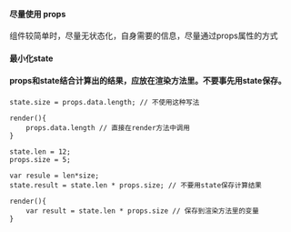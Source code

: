 #### 尽量使用 props
组件较简单时，尽量无状态化，自身需要的信息，尽量通过props属性的方式 <Item data/>
#### 最小化state
#### props和state结合计算出的结果，应放在渲染方法里。不要事先用state保存。

```react
state.size = props.data.length; // 不使用这种写法

render(){
    props.data.length // 直接在render方法中调用
}

```
```react
state.len = 12;
props.size = 5;

var resule = len*size;
state.result = state.len * props.size; // 不要用state保存计算结果

render(){
    var result = state.len * props.size // 保存到渲染方法里的变量
}

```

